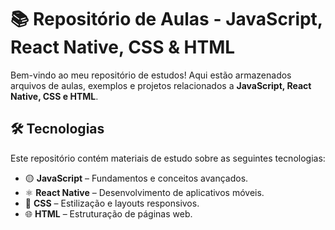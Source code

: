 # 📚 Repositório de Aulas - JavaScript, React Native, CSS & HTML

Bem-vindo ao meu repositório de estudos! Aqui estão armazenados arquivos de aulas, exemplos e projetos relacionados a **JavaScript, React Native, CSS e HTML**.

## 🛠 Tecnologias

Este repositório contém materiais de estudo sobre as seguintes tecnologias:

- 🟡 **JavaScript** – Fundamentos e conceitos avançados.
- ⚛️ **React Native** – Desenvolvimento de aplicativos móveis.
- 🎨 **CSS** – Estilização e layouts responsivos.
- 🌐 **HTML** – Estruturação de páginas web.

